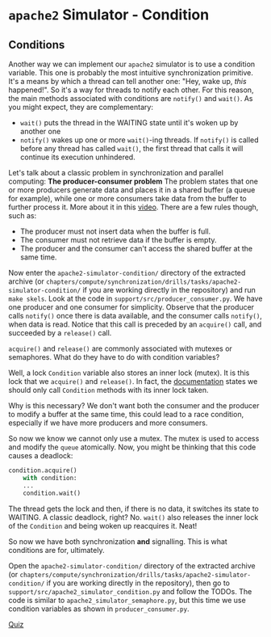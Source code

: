 # `apache2` Simulator - Condition

## Conditions

Another way we can implement our `apache2` simulator is to use a condition variable.
This one is probably the most intuitive synchronization primitive.
It's a means by which a thread can tell another one: "Hey, wake up, _this_ happened!".
So it's a way for threads to notify each other.
For this reason, the main methods associated with conditions are `notify()` and `wait()`.
As you might expect, they are complementary:

- `wait()` puts the thread in the WAITING state until it's woken up by another one
- `notify()` wakes up one or more `wait()`-ing threads.
If `notify()` is called before any thread has called `wait()`, the first thread that calls it will continue its execution unhindered.

Let's talk about a classic problem in synchronization and parallel computing: **The producer-consumer problem**
The problem states that one or more producers generate data and places it in a shared buffer (a queue for example), while one or more consumers take data from the buffer to further process it.
More about it in this [video](https://www.youtube.com/watch?v=Qx3P2wazwI0).
There are a few rules though, such as:

- The producer must not insert data when the buffer is full.
- The consumer must not retrieve data if the buffer is empty.
- The producer and the consumer can't access the shared buffer at the same time.

Now enter the `apache2-simulator-condition/` directory of the extracted archive (or `chapters/compute/synchronization/drills/tasks/apache2-simulator-condition/` if you are working directly in the repository) and run `make skels`.
Look at the code in `support/src/producer_consumer.py`.
We have one producer and one consumer for simplicity.
Observe that the producer calls `notify()` once there is data available, and the consumer calls `notify()`, when data is read.
Notice that this call is preceded by an `acquire()` call, and succeeded by a `release()` call.

`acquire()` and `release()` are commonly associated with mutexes or semaphores.
What do they have to do with condition variables?

Well, a lock `Condition` variable also stores an inner lock (mutex).
It is this lock that we `acquire()` and `release()`.
In fact, the [documentation](https://docs.python.org/3/library/threading.html#condition-objects) states we should only call `Condition` methods with its inner lock taken.

Why is this necessary?
We don't want both the consumer and the producer to modify a buffer at the same time, this could lead to a race condition, especially if we have more producers and more consumers.

So now we know we cannot only use a mutex.
The mutex is used to access and modify the `queue` atomically.
Now, you might be thinking that this code causes a deadlock:

```Python
condition.acquire()
    with condition:
    ...
    condition.wait()
```

The thread gets the lock and then, if there is no data, it switches its state to WAITING.
A classic deadlock, right?
No.
`wait()` also releases the inner lock of the `Condition` and being woken up reacquires it.
Neat!

So now we have both synchronization **and** signalling.
This is what conditions are for, ultimately.

Open the `apache2-simulator-condition/` directory of the extracted archive (or `chapters/compute/synchronization/drills/tasks/apache2-simulator-condition/` if you are working directly in the repository), then go to `support/src/apache2_simulator_condition.py` and follow the TODOs.
The code is similar to `apache2_simulator_semaphore.py`, but this time we use condition variables as shown in `producer_consumer.py`.

[Quiz](../../../drills/questions/notify-only-with-mutex.md)
